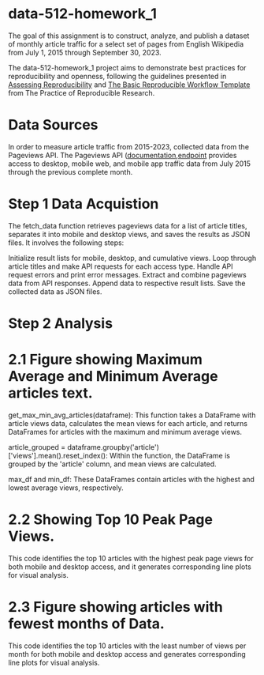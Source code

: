 # data-512-homework_1
The goal of this assignment is to construct, analyze, and publish a dataset of monthly article traffic for a select set of pages from English Wikipedia from July 1, 2015 through September 30, 2023. 

The data-512-homework_1 project aims to demonstrate best practices for reproducibility and openness, following the guidelines presented in [Assessing Reproducibility](https://example.com/assessing-reproducibility) and [The Basic Reproducible Workflow Template](https://example.com/basic-reproducible-workflow-template) from The Practice of Reproducible Research.

# Data Sources

In order to measure article traffic from 2015-2023, collected data from the Pageviews API. The Pageviews API ([documentation](https://wikitech.wikimedia.org/wiki/Analytics/AQS/Pageviews),[endpoint](https://wikimedia.org/api/rest_v1/#!/Pageviews_data/get_metrics_pageviews_aggregate_project_access_agent_granularity_start_end) provides access to desktop, mobile web, and mobile app traffic data from July 2015 through the previous complete month.



# Step 1 Data Acquistion

The fetch_data function retrieves pageviews data for a list of article titles, separates it into mobile and desktop views, and saves the results as JSON files. It involves the following steps:

Initialize result lists for mobile, desktop, and cumulative views.
Loop through article titles and make API requests for each access type.
Handle API request errors and print error messages.
Extract and combine pageviews data from API responses.
Append data to respective result lists.
Save the collected data as JSON files.

# Step 2 Analysis
# 2.1 Figure showing Maximum Average and Minimum Average articles text.

get_max_min_avg_articles(dataframe): This function takes a DataFrame with article views data, calculates the mean views for each article, and returns DataFrames for articles with the maximum and minimum average views.

article_grouped = dataframe.groupby('article')['views'].mean().reset_index(): Within the function, the DataFrame is grouped by the 'article' column, and mean views are calculated.

max_df and min_df: These DataFrames contain articles with the highest and lowest average views, respectively.

# 2.2 Showing Top 10 Peak Page Views.

This code identifies the top 10 articles with the highest peak page views for both mobile and desktop access, and it generates corresponding line plots for visual analysis.

# 2.3 Figure showing articles with fewest months of Data.

This code identifies the top 10 articles with the least number of views per month for both mobile and desktop access and generates corresponding line plots for visual analysis.

